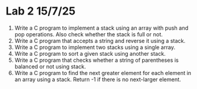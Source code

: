 # Lab 2 15/7/25

1. Write a C program to implement a stack using an array with push and pop operations. Also check whether the stack is full or not.
2. Write a C program that accepts a string and reverse it using a stack.
3. Write a C program to implement two stacks using a single array.
4. Write a C program to sort a given stack using another stack.
5. Write a C program that checks whether a string of parentheses is balanced or not using stack.
6. Write a C program to find the next greater element for each element in an array using a stack. Return -1 if there is no next-larger element.
